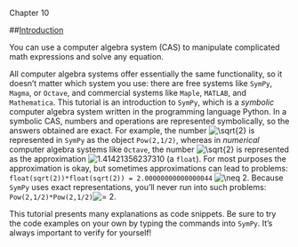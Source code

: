 Chapter 10    

##[Introduction](part0010_split_019.md)

You can use a computer algebra system (CAS) to manipulate complicated math expressions and solve any equation.

All computer algebra systems offer essentially the same functionality, so it doesn’t matter which system you use: there are free systems like `SymPy`, `Magma`, or `Octave`, and commercial systems like `Maple`, `MATLAB`, and `Mathematica`. This tutorial is an introduction to `SymPy`, which is a _symbolic_ computer algebra system written in the programming language Python. In a symbolic CAS, numbers and operations are represented symbolically, so the answers obtained are exact. For example, the number ![\sqrt{2}](00056.jpeg) is represented in `SymPy` as the object `Pow(2,1/2)`, whereas in _numerical_ computer algebra systems like `Octave`, the number ![\sqrt{2}](00056.jpeg) is represented as the approximation ![1.41421356237310](00237.jpeg) (a `float`). For most purposes the approximation is okay, but sometimes approximations can lead to problems: `float(sqrt(2))*float(sqrt(2)) = 2.00000000000000044` ![\neq 2](00238.jpeg). Because `SymPy` uses exact representations, you’ll never run into such problems: `Pow(2,1/2)*Pow(2,1/2)`![= 2](02865.jpeg).

This tutorial presents many explanations as code snippets. Be sure to try the code examples on your own by typing the commands into `SymPy`. It’s always important to verify for yourself!
